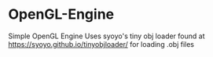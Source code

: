 # OpenGL-Engine
Simple OpenGL Engine
Uses syoyo's tiny obj loader found at https://syoyo.github.io/tinyobjloader/ for loading .obj files
